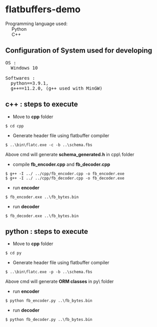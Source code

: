 # flatbuffers-demo
Programming language used:</br>
&nbsp;&nbsp;&nbsp;&nbsp;&nbsp;Python</br>
&nbsp;&nbsp;&nbsp;&nbsp;&nbsp;C++</br>
## Configuration of System used for developing 
<pre>
OS : 
  Windows 10
  
Softwares : 
  python==3.9.1,
  g++==11.2.0, (g++ used with MinGW)  
</pre>
  
## c++ : steps to execute

- Move to **cpp** folder
```
$ cd cpp
```

- Generate header file using flatbuffer compiler
```
$ ..\bin\flatc.exe -c -b ..\schema.fbs
```
Above cmd will generate **schema_generated.h** in cpp\ folder

- compile **fb_encoder.cpp** and **fb_decoder.cpp**
```
$ g++ -I ../ ../cpp/fb_encoder.cpp -o fb_encoder.exe
$ g++ -I ../ ../cpp/fb_decoder.cpp -o fb_decoder.exe
```

- run **encoder**
```
$ fb_encoder.exe ..\fb_bytes.bin 
```

- run **decoder**
```
$ fb_decoder.exe ..\fb_bytes.bin 
```

## python : steps to execute

- Move to **cpp** folder
```
$ cd py
```

- Generate header file using flatbuffer compiler
```
$ ..\bin\flatc.exe -p -b ..\schema.fbs
```
Above cmd will generate **ORM classes** in py\ folder

- run **encoder**
```
$ python fb_encoder.py ..\fb_bytes.bin
```

- run **decoder**
```
$ python fb_decoder.py ..\fb_bytes.bin
```
